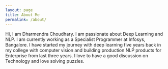 ```yaml
---
layout: page
title: About Me
permalink: /about/
---
```


Hi, I am Dharmendra Choudhary. I am passionate about Deep Learning and NLP. I am currently working as a Specialist Programmer at Infosys, Bangalore. I have started my journey with deep learning five years back in my college with computer vision and building production NLP products for Enterprise from last three years. I love to have a good discussion on Technology and love solving puzzles.
